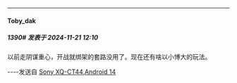 ﻿
*****

####  Toby_dak  
##### 1390#       发表于 2024-11-21 12:10

以前走阴谋重心，开战就绑架的套路没用了。现在还有啥以小博大的玩法。

----发送自 [Sony XQ-CT44,Android 14](http://stage1.5j4m.com/?1.37)

